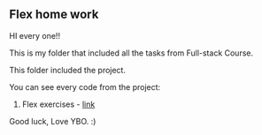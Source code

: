 ## Flex home work ##    

HI every one!!

This is my  folder that included all the tasks from Full-stack Course.

This folder included the project.

You can see every code from the project:

1. Flex exercises - [link]( https://htmlpreview.github.io/?https://github.com/talyaron/fullstack-feb23/blob/main/02-SCSS/04-position/home-puzzles/YBO/index.html )

Good luck,
Love YBO. :)